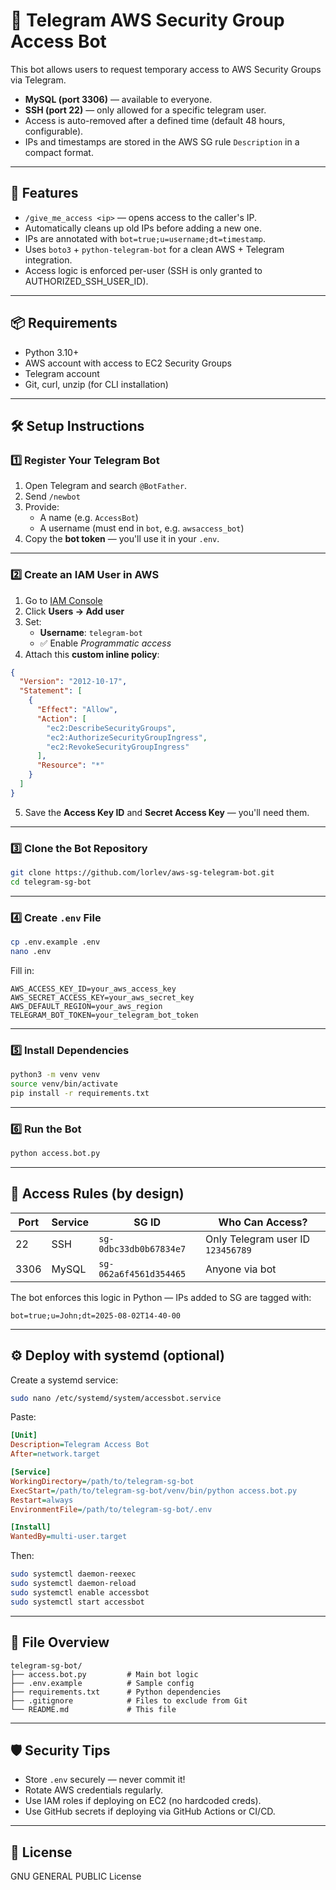 # 🔐 Telegram AWS Security Group Access Bot

This bot allows users to request temporary access to AWS Security Groups via Telegram.

- **MySQL (port 3306)** — available to everyone.
- **SSH (port 22)** — only allowed for a specific telegram user.
- Access is auto-removed after a defined time (default 48 hours, configurable).
- IPs and timestamps are stored in the AWS SG rule `Description` in a compact format.

---

## 🚀 Features

- `/give_me_access <ip>` — opens access to the caller's IP.
- Automatically cleans up old IPs before adding a new one.
- IPs are annotated with `bot=true;u=username;dt=timestamp`.
- Uses `boto3` + `python-telegram-bot` for a clean AWS + Telegram integration.
- Access logic is enforced per-user (SSH is only granted to AUTHORIZED_SSH_USER_ID).

---

## 📦 Requirements

- Python 3.10+
- AWS account with access to EC2 Security Groups
- Telegram account
- Git, curl, unzip (for CLI installation)

---

## 🛠 Setup Instructions

### 1️⃣ Register Your Telegram Bot

1. Open Telegram and search `@BotFather`.
2. Send `/newbot`
3. Provide:
   - A name (e.g. `AccessBot`)
   - A username (must end in `bot`, e.g. `awsaccess_bot`)
4. Copy the **bot token** — you'll use it in your `.env`.

---

### 2️⃣ Create an IAM User in AWS

1. Go to [IAM Console](https://console.aws.amazon.com/iam/)
2. Click **Users → Add user**
3. Set:
   - **Username**: `telegram-bot`
   - ✅ Enable *Programmatic access*
4. Attach this **custom inline policy**:

```json
{
  "Version": "2012-10-17",
  "Statement": [
    {
      "Effect": "Allow",
      "Action": [
        "ec2:DescribeSecurityGroups",
        "ec2:AuthorizeSecurityGroupIngress",
        "ec2:RevokeSecurityGroupIngress"
      ],
      "Resource": "*"
    }
  ]
}
```

5. Save the **Access Key ID** and **Secret Access Key** — you'll need them.

---

### 3️⃣ Clone the Bot Repository

```bash
git clone https://github.com/lorlev/aws-sg-telegram-bot.git
cd telegram-sg-bot
```

---

### 4️⃣ Create `.env` File

```bash
cp .env.example .env
nano .env
```

Fill in:

```env
AWS_ACCESS_KEY_ID=your_aws_access_key
AWS_SECRET_ACCESS_KEY=your_aws_secret_key
AWS_DEFAULT_REGION=your_aws_region
TELEGRAM_BOT_TOKEN=your_telegram_bot_token
```

---

### 5️⃣ Install Dependencies

```bash
python3 -m venv venv
source venv/bin/activate
pip install -r requirements.txt
```

---

### 6️⃣ Run the Bot

```bash
python access.bot.py
```

---

## 🔐 Access Rules (by design)

| Port | Service | SG ID                    | Who Can Access?                   |
|------|---------|--------------------------|-----------------------------------|
| 22   | SSH     | `sg-0dbc33db0b67834e7`   | Only Telegram user ID `123456789` |
| 3306 | MySQL   | `sg-062a6f4561d354465`   | Anyone via bot                    |

The bot enforces this logic in Python — IPs added to SG are tagged with:

```text
bot=true;u=John;dt=2025-08-02T14-40-00
```

---

## ⚙️ Deploy with systemd (optional)

Create a systemd service:

```bash
sudo nano /etc/systemd/system/accessbot.service
```

Paste:

```ini
[Unit]
Description=Telegram Access Bot
After=network.target

[Service]
WorkingDirectory=/path/to/telegram-sg-bot
ExecStart=/path/to/telegram-sg-bot/venv/bin/python access.bot.py
Restart=always
EnvironmentFile=/path/to/telegram-sg-bot/.env

[Install]
WantedBy=multi-user.target
```

Then:

```bash
sudo systemctl daemon-reexec
sudo systemctl daemon-reload
sudo systemctl enable accessbot
sudo systemctl start accessbot
```

---

## 📁 File Overview

```plaintext
telegram-sg-bot/
├── access.bot.py         # Main bot logic
├── .env.example          # Sample config
├── requirements.txt      # Python dependencies
├── .gitignore            # Files to exclude from Git
└── README.md             # This file
```

---

## 🛡 Security Tips

- Store `.env` securely — never commit it!
- Rotate AWS credentials regularly.
- Use IAM roles if deploying on EC2 (no hardcoded creds).
- Use GitHub secrets if deploying via GitHub Actions or CI/CD.

---

## 📄 License

GNU GENERAL PUBLIC License
